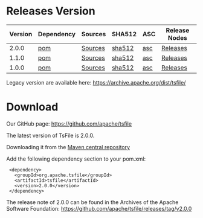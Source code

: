 <!--

    Licensed to the Apache Software Foundation (ASF) under one
    or more contributor license agreements.  See the NOTICE file
    distributed with this work for additional information
    regarding copyright ownership.  The ASF licenses this file
    to you under the Apache License, Version 2.0 (the
    "License"); you may not use this file except in compliance
    with the License.  You may obtain a copy of the License at
    
        http://www.apache.org/licenses/LICENSE-2.0
    
    Unless required by applicable law or agreed to in writing,
    software distributed under the License is distributed on an
    "AS IS" BASIS, WITHOUT WARRANTIES OR CONDITIONS OF ANY
    KIND, either express or implied.  See the License for the
    specific language governing permissions and limitations
    under the License.

-->

# Releases Version

| Version  | Dependency                                                                    | Sources                                                                                                | SHA512                                                                                                     | ASC                                                                                                  | Release Nodes                                                         |
| ----- | --------------------------------------------------------------------------- | --------------------------------------------------------------------------------------------------- | ---------------------------------------------------------------------------------------------------------- | ---------------------------------------------------------------------------------------------------- | ---------------------------------------------------------------- |
| 2.0.0 | [pom](https://central.sonatype.com/artifact/org.apache.tsfile/tsfile/2.0.0) | [Sources](https://www.apache.org/dyn/closer.cgi/tsfile/2.0.0/apache-tsfile-2.0.0-source-release.zip) | [sha512](https://www.apache.org/dyn/closer.cgi/tsfile/2.0.0/apache-tsfile-2.0.0-source-release.zip.sha512) | [asc](https://www.apache.org/dyn/closer.cgi/tsfile/2.0.0/apache-tsfile-2.0.0-source-release.zip.asc) | [Releases](https://github.com/apache/tsfile/releases/tag/v2.0.0) |
| 1.1.0 | [pom](https://central.sonatype.com/artifact/org.apache.tsfile/tsfile/1.1.0) | [Sources](https://www.apache.org/dyn/closer.cgi/tsfile/1.1.0/apache-tsfile-1.1.0-source-release.zip) | [sha512](https://www.apache.org/dyn/closer.cgi/tsfile/1.1.0/apache-tsfile-1.1.0-source-release.zip.sha512) | [asc](https://www.apache.org/dyn/closer.cgi/tsfile/1.1.0/apache-tsfile-1.1.0-source-release.zip.asc) | [Releases](https://github.com/apache/tsfile/releases/tag/v1.1.0) |
| 1.0.0 | [pom](https://central.sonatype.com/artifact/org.apache.tsfile/tsfile/1.0.0) | [Sources](https://www.apache.org/dyn/closer.cgi/tsfile/1.0.0/apache-tsfile-1.0.0-source-release.zip) | [sha512](https://www.apache.org/dyn/closer.cgi/tsfile/1.0.0/apache-tsfile-1.0.0-source-release.zip.sha512) | [asc](https://www.apache.org/dyn/closer.cgi/tsfile/1.0.0/apache-tsfile-1.0.0-source-release.zip.asc) | [Releases](https://github.com/apache/tsfile/releases/tag/v1.0.0) |

Legacy version are available here: https://archive.apache.org/dist/tsfile/
# Download
Our GitHub page: https://github.com/apache/tsfile

The latest version of TsFile is 2.0.0.

Downloading it from the [Maven central repository](https://search.maven.org/search?q=g:org.apache.tsfile)

Add the following dependency section to your pom.xml:

```
 <dependency>
   <groupId>org.apache.tsfile</groupId>
   <artifactId>tsfile</artifactId>
   <version>2.0.0</version>
 </dependency>
```

The release note of 2.0.0 can be found in the Archives of the Apache Software Foundation: https://github.com/apache/tsfile/releases/tag/v2.0.0
